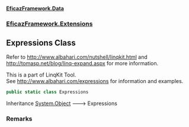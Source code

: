 #### [EficazFramework.Data](EficazFrameworkData.md 'EficazFramework Data')
### [EficazFramework.Extensions](EficazFrameworkData.md#EficazFramework_Extensions 'EficazFramework.Extensions')
## Expressions Class
Refer to http://www.albahari.com/nutshell/linqkit.html and  
http://tomasp.net/blog/linq-expand.aspx for more information.  
  
This is a part of LinqKit Tool.  
See http://www.albahari.com/expressions for information and examples.  
```csharp
public static class Expressions
```

Inheritance [System.Object](https://docs.microsoft.com/en-us/dotnet/api/System.Object 'System.Object') &#129106; Expressions  
### Remarks
